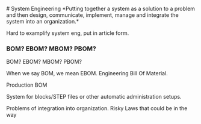 <br> 
# System Engineering
*Putting together a system as a solution to a problem and then design, communicate, implement, manage and integrate the system into an organization.*


Hard to examplify system eng, put in article form. 
### BOM? EBOM? MBOM? PBOM? 




BOM? EBOM? MBOM? PBOM? 

When we say BOM, we mean EBOM. Engineering Bill Of Material. 

Production BOM


System for blocks/STEP files or other automatic administration setups. 



Problems of integration into organization. 
Risky
Laws that could be in the way
